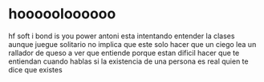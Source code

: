 # hoooooloooooo
hf soft i bond is you power
antoni esta intentando entender la clases
aunque juegue solitario no implica que este solo 
hacer que un ciego lea un rallador de queso a ver que entiende
porque estan dificil hacer que te entiendan cuando hablas 
si la existencia de una persona es real quien te dice que existes
